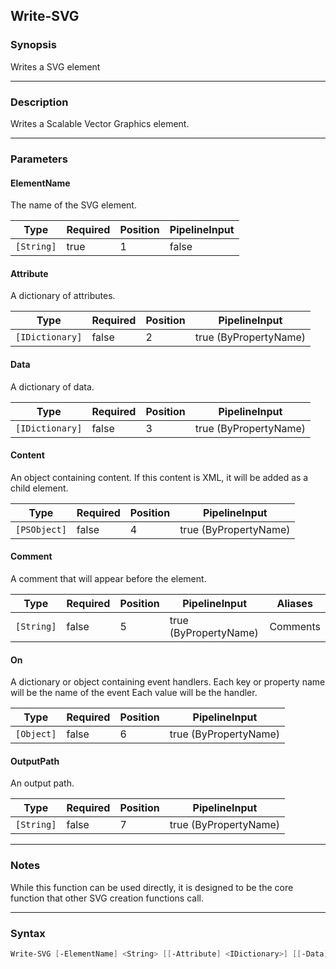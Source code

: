 Write-SVG
---------




### Synopsis
Writes a SVG element



---


### Description

Writes a Scalable Vector Graphics element.



---


### Parameters
#### **ElementName**

The name of the SVG element.






|Type      |Required|Position|PipelineInput|
|----------|--------|--------|-------------|
|`[String]`|true    |1       |false        |



#### **Attribute**

A dictionary of attributes.






|Type           |Required|Position|PipelineInput        |
|---------------|--------|--------|---------------------|
|`[IDictionary]`|false   |2       |true (ByPropertyName)|



#### **Data**

A dictionary of data.






|Type           |Required|Position|PipelineInput        |
|---------------|--------|--------|---------------------|
|`[IDictionary]`|false   |3       |true (ByPropertyName)|



#### **Content**

An object containing content.
If this content is XML, it will be added as a child element.






|Type        |Required|Position|PipelineInput        |
|------------|--------|--------|---------------------|
|`[PSObject]`|false   |4       |true (ByPropertyName)|



#### **Comment**

A comment that will appear before the element.






|Type      |Required|Position|PipelineInput        |Aliases |
|----------|--------|--------|---------------------|--------|
|`[String]`|false   |5       |true (ByPropertyName)|Comments|



#### **On**

A dictionary or object containing event handlers.
Each key or property name will be the name of the event
Each value will be the handler.






|Type      |Required|Position|PipelineInput        |
|----------|--------|--------|---------------------|
|`[Object]`|false   |6       |true (ByPropertyName)|



#### **OutputPath**

An output path.






|Type      |Required|Position|PipelineInput        |
|----------|--------|--------|---------------------|
|`[String]`|false   |7       |true (ByPropertyName)|





---


### Notes
While this function can be used directly, it is designed to be the core function that other SVG creation functions call.



---


### Syntax
```PowerShell
Write-SVG [-ElementName] <String> [[-Attribute] <IDictionary>] [[-Data] <IDictionary>] [[-Content] <PSObject>] [[-Comment] <String>] [[-On] <Object>] [[-OutputPath] <String>] [<CommonParameters>]
```

